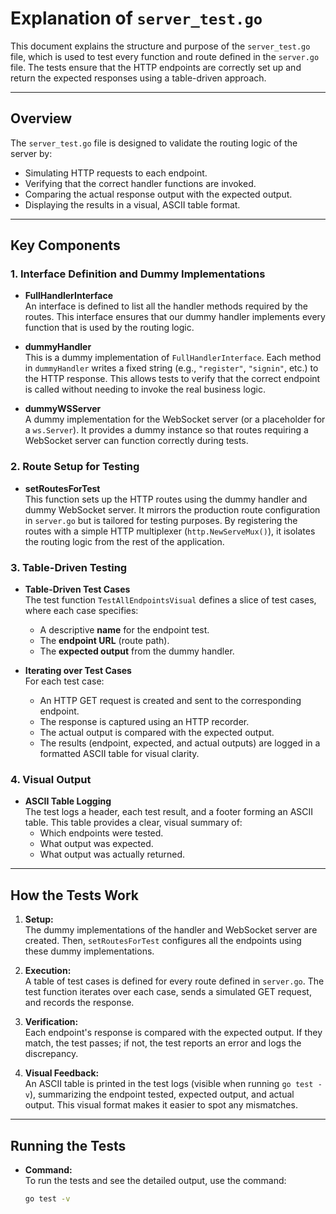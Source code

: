 # Explanation of `server_test.go`

This document explains the structure and purpose of the `server_test.go` file, which is used to test every function and route defined in the `server.go` file. The tests ensure that the HTTP endpoints are correctly set up and return the expected responses using a table-driven approach.

---

## Overview

The `server_test.go` file is designed to validate the routing logic of the server by:
- Simulating HTTP requests to each endpoint.
- Verifying that the correct handler functions are invoked.
- Comparing the actual response output with the expected output.
- Displaying the results in a visual, ASCII table format.

---

## Key Components

### 1. Interface Definition and Dummy Implementations

- **FullHandlerInterface**  
  An interface is defined to list all the handler methods required by the routes. This interface ensures that our dummy handler implements every function that is used by the routing logic.

- **dummyHandler**  
  This is a dummy implementation of `FullHandlerInterface`. Each method in `dummyHandler` writes a fixed string (e.g., `"register"`, `"signin"`, etc.) to the HTTP response. This allows tests to verify that the correct endpoint is called without needing to invoke the real business logic.

- **dummyWSServer**  
  A dummy implementation for the WebSocket server (or a placeholder for a `ws.Server`). It provides a dummy instance so that routes requiring a WebSocket server can function correctly during tests.

### 2. Route Setup for Testing

- **setRoutesForTest**  
  This function sets up the HTTP routes using the dummy handler and dummy WebSocket server. It mirrors the production route configuration in `server.go` but is tailored for testing purposes. By registering the routes with a simple HTTP multiplexer (`http.NewServeMux()`), it isolates the routing logic from the rest of the application.

### 3. Table-Driven Testing

- **Table-Driven Test Cases**  
  The test function `TestAllEndpointsVisual` defines a slice of test cases, where each case specifies:
  - A descriptive **name** for the endpoint test.
  - The **endpoint URL** (route path).
  - The **expected output** from the dummy handler.
  
- **Iterating over Test Cases**  
  For each test case:
  - An HTTP GET request is created and sent to the corresponding endpoint.
  - The response is captured using an HTTP recorder.
  - The actual output is compared with the expected output.
  - The results (endpoint, expected, and actual outputs) are logged in a formatted ASCII table for visual clarity.

### 4. Visual Output

- **ASCII Table Logging**  
  The test logs a header, each test result, and a footer forming an ASCII table. This table provides a clear, visual summary of:
  - Which endpoints were tested.
  - What output was expected.
  - What output was actually returned.

---

## How the Tests Work

1. **Setup:**  
   The dummy implementations of the handler and WebSocket server are created. Then, `setRoutesForTest` configures all the endpoints using these dummy implementations.

2. **Execution:**  
   A table of test cases is defined for every route defined in `server.go`. The test function iterates over each case, sends a simulated GET request, and records the response.

3. **Verification:**  
   Each endpoint's response is compared with the expected output. If they match, the test passes; if not, the test reports an error and logs the discrepancy.

4. **Visual Feedback:**  
   An ASCII table is printed in the test logs (visible when running `go test -v`), summarizing the endpoint tested, expected output, and actual output. This visual format makes it easier to spot any mismatches.

---

## Running the Tests

- **Command:**  
  To run the tests and see the detailed output, use the command:
  ```bash
  go test -v
